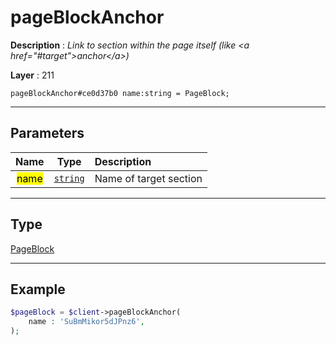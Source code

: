 # pageBlockAnchor

**Description** : *Link to section within the page itself \(like &lt;a href=&quot;\#target&quot;&gt;anchor&lt;/a&gt;\)*

**Layer** : 211

```tl
pageBlockAnchor#ce0d37b0 name:string = PageBlock;
```

---

## Parameters

| Name | Type | Description |
| :---: | :---: | :--- |
| <mark>name</mark> | [`string`](type/string) | Name of target section |

---

## Type

[PageBlock](type/PageBlock)

---

## Example

```php
$pageBlock = $client->pageBlockAnchor(
	name : 'SuBmMikor5dJPnz6',
);
```